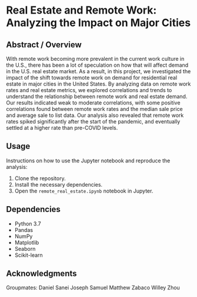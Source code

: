 # Real Estate and Remote Work: Analyzing the Impact on Major Cities

## Abstract / Overview

With remote work becoming more prevalent in the current work culture in the U.S., there has been a lot of speculation on how that will affect demand in the U.S. real estate market. As a result, in this project, we investigated the impact of the shift towards remote work on demand for residential real estate in major cities in the United States. By analyzing data on remote work rates and real estate metrics, we explored correlations and trends to understand the relationship between remote work and real estate demand. Our results indicated weak to moderate correlations, with some positive correlations found between remote work rates and the median sale price and average sale to list data. Our analysis also revealed that remote work rates spiked significantly after the start of the pandemic, and eventually settled at a higher rate than pre-COVID levels.

## Usage

Instructions on how to use the Jupyter notebook and reproduce the analysis:
1. Clone the repository.
2. Install the necessary dependencies.
3. Open the `remote_real_estate.ipynb` notebook in Jupyter.

## Dependencies

- Python 3.7
- Pandas
- NumPy
- Matplotlib
- Seaborn
- Scikit-learn

## Acknowledgments

Groupmates:
Daniel Sanei
Joseph Samuel
Matthew Zabaco
Willey Zhou

